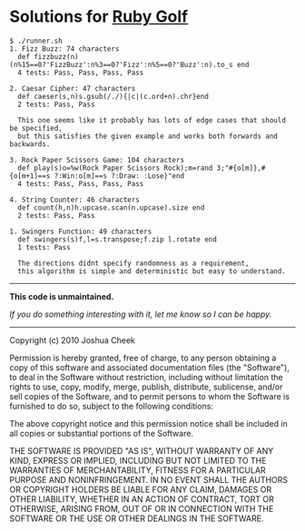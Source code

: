 Solutions for [Ruby Golf](http://rubysource.com/ruby-golf/)
===========================================================

    $ ./runner.sh 
    1. Fizz Buzz: 74 characters
      def fizzbuzz(n)(n%15==0?'FizzBuzz':n%3==0?'Fizz':n%5==0?'Buzz':n).to_s end
      4 tests: Pass, Pass, Pass, Pass

    2. Caesar Cipher: 47 characters
      def caeser(s,n)s.gsub(/./){|c|(c.ord+n).chr}end
      2 tests: Pass, Pass

      This one seems like it probably has lots of edge cases that should be specified,
      but this satisfies the given example and works both forwards and backwards.

    3. Rock Paper Scissors Game: 104 characters
      def play(s)o=%w(Rock Paper Scissors Rock);m=rand 3;"#{o[m]},#{o[m+1]==s ?:Win:o[m]==s ?:Draw: :Lose}"end
      4 tests: Pass, Pass, Pass, Pass

    4. String Counter: 46 characters
      def count(h,n)h.upcase.scan(n.upcase).size end
      2 tests: Pass, Pass

    1. Swingers Function: 49 characters
      def swingers(s)f,l=s.transpose;f.zip l.rotate end
      1 tests: Pass

      The directions didnt specify randomness as a requirement,
      this algorithm is simple and deterministic but easy to understand.

---------------------------------------

**This code is unmaintained.** 

_If you do something interesting with it, let me know so I can be happy._

---------------------------------------

Copyright (c) 2010 Joshua Cheek

 Permission is hereby granted, free of charge, to any person obtaining a copy
 of this software and associated documentation files (the "Software"), to deal
 in the Software without restriction, including without limitation the rights
 to use, copy, modify, merge, publish, distribute, sublicense, and/or sell
 copies of the Software, and to permit persons to whom the Software is
 furnished to do so, subject to the following conditions:

 The above copyright notice and this permission notice shall be included in
 all copies or substantial portions of the Software.

 THE SOFTWARE IS PROVIDED "AS IS", WITHOUT WARRANTY OF ANY KIND, EXPRESS OR
 IMPLIED, INCLUDING BUT NOT LIMITED TO THE WARRANTIES OF MERCHANTABILITY,
 FITNESS FOR A PARTICULAR PURPOSE AND NONINFRINGEMENT. IN NO EVENT SHALL THE
 AUTHORS OR COPYRIGHT HOLDERS BE LIABLE FOR ANY CLAIM, DAMAGES OR OTHER
 LIABILITY, WHETHER IN AN ACTION OF CONTRACT, TORT OR OTHERWISE, ARISING FROM,
 OUT OF OR IN CONNECTION WITH THE SOFTWARE OR THE USE OR OTHER DEALINGS IN
 THE SOFTWARE.
